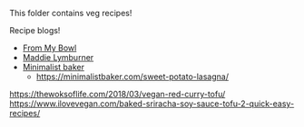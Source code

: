 This folder contains veg recipes! 

Recipe blogs!
- [From My Bowl](https://frommybowl.com/category/recipes/)
- [Maddie Lymburner](https://www.maddielymburner.com/)
- [Minimalist baker](https://minimalistbaker.com/)
  - https://minimalistbaker.com/sweet-potato-lasagna/



https://thewoksoflife.com/2018/03/vegan-red-curry-tofu/
https://www.ilovevegan.com/baked-sriracha-soy-sauce-tofu-2-quick-easy-recipes/ 
